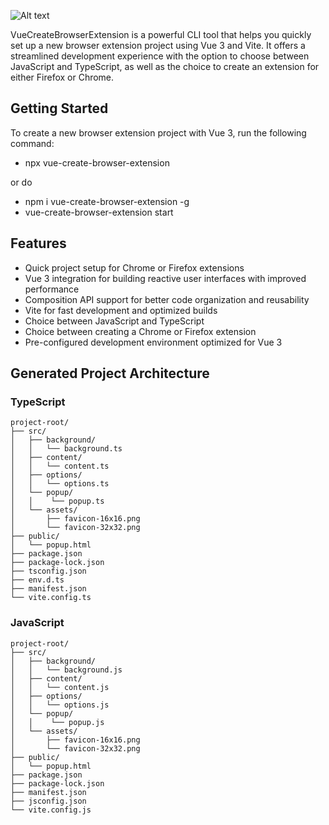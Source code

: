 ![Alt text](https://i.ibb.co/vLL1Vd2/Untitled-1.png)

VueCreateBrowserExtension is a powerful CLI tool that helps you quickly set up a new browser extension project using Vue 3 and Vite. It offers a streamlined development experience with the option to choose between JavaScript and TypeScript, as well as the choice to create an extension for either Firefox or Chrome.


## Getting Started

To create a new browser extension project with Vue 3, run the following command:

- npx vue-create-browser-extension
 
or do

- npm i vue-create-browser-extension -g
- vue-create-browser-extension start
 


## Features

- Quick project setup for Chrome or Firefox extensions
- Vue 3 integration for building reactive user interfaces with improved performance
- Composition API support for better code organization and reusability
- Vite for fast development and optimized builds
- Choice between JavaScript and TypeScript
- Choice between creating a Chrome or Firefox extension
- Pre-configured development environment optimized for Vue 3



## Generated Project Architecture
### TypeScript

```
project-root/
├── src/
│   ├── background/
│   │   └── background.ts
│   ├── content/
│   │   └── content.ts
│   ├── options/
│   │   └── options.ts
│   └── popup/
│   │    └── popup.ts
│   └── assets/
│       ├── favicon-16x16.png
│       └── favicon-32x32.png
├── public/
│   └── popup.html
├── package.json
├── package-lock.json
├── tsconfig.json
├── env.d.ts
├── manifest.json
└── vite.config.ts
```

### JavaScript

```
project-root/
├── src/
│   ├── background/
│   │   └── background.js
│   ├── content/
│   │   └── content.js
│   ├── options/
│   │   └── options.js
│   └── popup/
│   │    └── popup.js
│   └── assets/
│       ├── favicon-16x16.png
│       └── favicon-32x32.png
├── public/
│   └── popup.html
├── package.json
├── package-lock.json
├── manifest.json
├── jsconfig.json
└── vite.config.js
```
 

